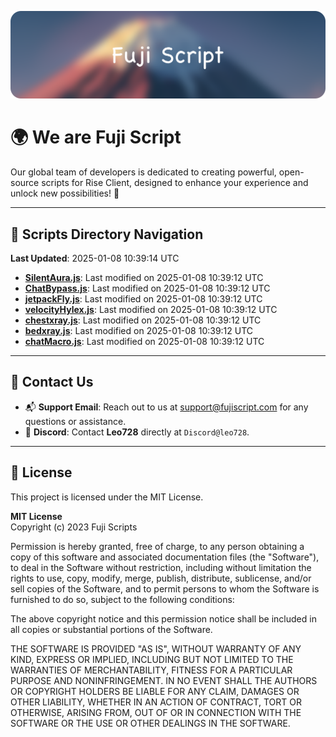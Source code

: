 ![Banner](.github/b.webp)

# 🌍 **We are Fuji Script**

Our global team of developers is dedicated to creating powerful, open-source scripts for Rise Client, designed to enhance your experience and unlock new possibilities! 🌟

---
<!-- SCRIPTS_NAVIGATION_START -->
## 📂 **Scripts Directory Navigation**

**Last Updated**: 2025-01-08 10:39:14 UTC

- **[SilentAura.js](scripts/SilentAura.js)**: Last modified on 2025-01-08 10:39:12 UTC
- **[ChatBypass.js](scripts/ChatBypass.js)**: Last modified on 2025-01-08 10:39:12 UTC
- **[jetpackFly.js](scripts/jetpackFly.js)**: Last modified on 2025-01-08 10:39:12 UTC
- **[velocityHylex.js](scripts/velocityHylex.js)**: Last modified on 2025-01-08 10:39:12 UTC
- **[chestxray.js](scripts/chestxray.js)**: Last modified on 2025-01-08 10:39:12 UTC
- **[bedxray.js](scripts/bedxray.js)**: Last modified on 2025-01-08 10:39:12 UTC
- **[chatMacro.js](scripts/chatMacro.js)**: Last modified on 2025-01-08 10:39:12 UTC

<!-- SCRIPTS_NAVIGATION_END -->

---

## 💬 **Contact Us**  
- 📬 **Support Email**: Reach out to us at [support@fujiscript.com](mailto:support@fujiscript.com) for any questions or assistance.  
- 💬 **Discord**: Contact **Leo728** directly at `Discord@leo728`.

---

## 📜 **License**

This project is licensed under the MIT License.  

**MIT License**  
Copyright (c) 2023 Fuji Scripts  

Permission is hereby granted, free of charge, to any person obtaining a copy of this software and associated documentation files (the "Software"), to deal in the Software without restriction, including without limitation the rights to use, copy, modify, merge, publish, distribute, sublicense, and/or sell copies of the Software, and to permit persons to whom the Software is furnished to do so, subject to the following conditions:  

The above copyright notice and this permission notice shall be included in all copies or substantial portions of the Software.  

THE SOFTWARE IS PROVIDED "AS IS", WITHOUT WARRANTY OF ANY KIND, EXPRESS OR IMPLIED, INCLUDING BUT NOT LIMITED TO THE WARRANTIES OF MERCHANTABILITY, FITNESS FOR A PARTICULAR PURPOSE AND NONINFRINGEMENT. IN NO EVENT SHALL THE AUTHORS OR COPYRIGHT HOLDERS BE LIABLE FOR ANY CLAIM, DAMAGES OR OTHER LIABILITY, WHETHER IN AN ACTION OF CONTRACT, TORT OR OTHERWISE, ARISING FROM, OUT OF OR IN CONNECTION WITH THE SOFTWARE OR THE USE OR OTHER DEALINGS IN THE SOFTWARE.  

